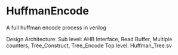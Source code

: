 # HuffmanEncode
A full huffman encode process in verilog

Design Architecture:
Sub level: AHB Interface, Read Buffer, Multiple counters, Tree_Construct, Tree_Encode
Top level: Huffman_Tree.sv
